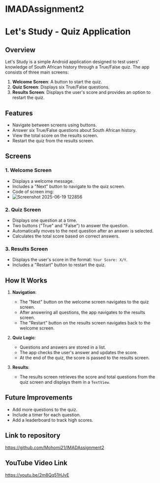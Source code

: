 # IMADAssignment2
# Let's Study - Quiz Application

## Overview
Let's Study is a simple Android application designed to test users' knowledge of South African history through a True/False quiz. The app consists of three main screens:
1. **Welcome Screen**: A button to start the quiz.
2. **Quiz Screen**: Displays six True/False questions.
3. **Results Screen**: Displays the user's score and provides an option to restart the quiz.

## Features
- Navigate between screens using buttons.
- Answer six True/False questions about South African history.
- View the total score on the results screen.
- Restart the quiz from the results screen.

## Screens
### 1. Welcome Screen
- Displays a welcome message.
- Includes a "Next" button to navigate to the quiz screen.
- Code of screen img:
- ![Screenshot 2025-06-19 122856](https://github.com/user-attachments/assets/b27edf2a-3fd9-4e48-8a89-ae5a08012a28)


### 2. Quiz Screen
- Displays one question at a time.
- Two buttons ("True" and "False") to answer the question.
- Automatically moves to the next question after an answer is selected.
- Calculates the total score based on correct answers.

### 3. Results Screen
- Displays the user's score in the format: `Your Score: X/Y`.
- Includes a "Restart" button to restart the quiz.

## How It Works
1. **Navigation**: 
   - The "Next" button on the welcome screen navigates to the quiz screen.
   - After answering all questions, the app navigates to the results screen.
   - The "Restart" button on the results screen navigates back to the welcome screen.

2. **Quiz Logic**:
   - Questions and answers are stored in a list.
   - The app checks the user's answer and updates the score.
   - At the end of the quiz, the score is passed to the results screen.

3. **Results**:
   - The results screen retrieves the score and total questions from the quiz screen and displays them in a `TextView`.

## Future Improvements
- Add more questions to the quiz.
- Include a timer for each question.
- Add a leaderboard to track high scores.

## Link to repository 
https://github.com/Mohomi21/IMADAssignment2
## YouTube Video Link
https://youtu.be/2m8Qq51HJvE
